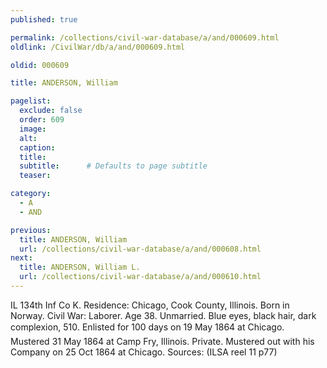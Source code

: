 ```yaml
---
published: true

permalink: /collections/civil-war-database/a/and/000609.html
oldlink: /CivilWar/db/a/and/000609.html

oldid: 000609

title: ANDERSON, William

pagelist:
  exclude: false
  order: 609
  image: 
  alt:
  caption:
  title:
  subtitle:      # Defaults to page subtitle
  teaser:

category: 
  - A 
  - AND

previous:
  title: ANDERSON, William
  url: /collections/civil-war-database/a/and/000608.html  
next:
  title: ANDERSON, William L.
  url: /collections/civil-war-database/a/and/000610.html   
---
```

IL 134th Inf Co K. Residence: Chicago, Cook County, Illinois. Born in Norway. Civil War: Laborer. Age 38. Unmarried. Blue eyes, black hair, dark complexion, 5&#146;10&#148;. Enlisted for 100 days on 19 May 1864 at Chicago. Mustered 31 May 1864 at Camp Fry, Illinois. Private. Mustered out with his Company on 25 Oct 1864 at Chicago. Sources: (ILSA reel 11 p77)